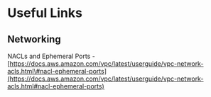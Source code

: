# Useful Links

## Networking

NACLs and Ephemeral Ports - [https://docs.aws.amazon.com/vpc/latest/userguide/vpc-network-acls.html\#nacl-ephemeral-ports](https://docs.aws.amazon.com/vpc/latest/userguide/vpc-network-acls.html#nacl-ephemeral-ports)

